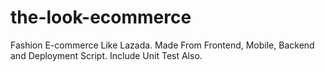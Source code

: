 # the-look-ecommerce
Fashion E-commerce Like Lazada. Made From Frontend, Mobile, Backend and Deployment Script. Include Unit Test Also.
